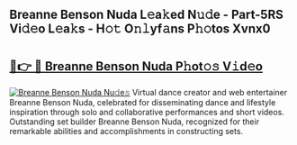 ## Breanne Benson Nuda L𝚎a𝚔ed N𝚞𝚍e - Part-5RS Vi𝚍𝚎o L𝚎a𝚔s - H𝚘𝚝 O𝚗𝚕yf𝚊ns P𝚑𝚘tos Xvnx0

# <h2><a href="http://kf52ao.oniu.top/?m=Breanne+Benson+Nuda">🔗👉 🔴 Breanne Benson Nuda P𝚑ot𝚘𝚜 V𝚒d𝚎o</a></h2>

[![Breanne Benson Nuda Nu𝚍e𝚜](https://i.imgur.com/0qMVB7G.gif)](http://kf52ao.oniu.top/?m=Breanne+Benson+Nuda)
Virtual dance creator and web entertainer Breanne Benson Nuda, celebrated for disseminating dance and lifestyle inspiration through solo and collaborative performances and short videos. Outstanding set builder Breanne Benson Nuda, recognized for their remarkable abilities and accomplishments in constructing sets.  
